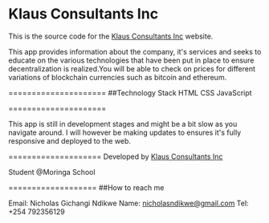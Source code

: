 Klaus Consultants Inc 
=====================

This is the source code for the [Klaus Consultants Inc](http://klausconsultants.com) website.

This app provides information about the company, it's services and seeks to educate on the various technologies that have been put in place to ensure decentralization is realized.You will be able to check on prices for different variations of blockchain currencies such as bitcoin and ethereum.

=====================
##Technology Stack
HTML
CSS
JavaScript 

=====================

This app is still in development stages and might be a bit slow as you navigate around. I will however be making updates to ensures it's fully responsive and deployed to the web.

====================
Developed by [Klaus Consultants Inc](http://klausconsultants.com)

Student @Moringa School

=================== 
##How to reach me

Email: Nicholas Gichangi Ndikwe
Name: nicholasndikwe@gmail.com
Tel: +254 792356129
